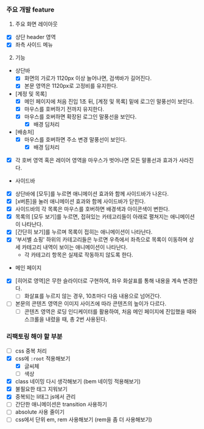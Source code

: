 ### 주요 개발 feature

1. 주요 화면 레이아웃

- [x] 상단 header 영역
- [x] 좌측 사이드 메뉴

2. 기능

- 상단바
  - [x] 화면의 가로가 1120px 이상 늘어나면, 검색바가 길어진다.
  - [x] 본문 영역은 1120px로 고정비를 유지한다.
- [계정 및 목록]
  - [x] 메인 페이지에 처음 진입 1초 뒤, [계정 및 목록] 밑에 로그인 말풍선이 보인다.
  - [x] 마우스를 호버하기 전까지 유지한다.
  - [x] 마우스를 호버하면 확장된 로그인 말풍선을 보인다.
    - [x] 배경 딤처리
- [배송처]
  - [x] 마우스를 호버하면 주소 변경 말풍선이 보인다.
    - [x] 배경 딤처리
- [x] 각 호버 영역 혹은 레이어 영역을 마우스가 벗어나면 모든 말풍선과 효과가 사라진다.

- 사이드바
- [x] 상단바에 [모두]를 누르면 애니메이션 효과와 함께 사이드바가 나온다.
- [x] [x버튼]을 눌러 애니메이션 효과와 함께 사이드바가 닫힌다.
- [x] 사이드바의 각 목록은 마우스를 호버하면 배경색과 아이콘색이 변한다.
- [x] 목록의 [모두 보기]를 누르면, 접혀있는 카테고리들이 아래로 펼쳐지는 애니메이션이 나타난다.
- [x] [간단히 보기]를 누르며 목록이 접히는 애니메이션이 나타난다.
- [x] '부서별 쇼핑' 하위의 카테고리들은 누르면 우측에서 좌측으로 목록이 이동하며 상세 카테고리 내역이 보이는 애니메이션이 나타난다.
  - 각 카테고리 항목은 실제로 작동하지 않도록 한다.

- 메인 페이지
- [x] [히어로 영역]은 무한 슬라이더로 구현하여, 좌우 화살표를 통해 내용을 계속 변경한다.
  - [ ] 화살표를 누르지 않는 경우, 10초마다 다음 내용으로 넘어간다.
- [ ] 본문의 콘텐츠 영역은 이미지 사이즈에 따라 콘텐츠의 높이가 다르다.
  - [ ] 콘텐츠 영역은 로딩 인디케이터를 활용하여, 처음 메인 페이지에 진입했을 때와 스크롤을 내렸을 때, 총 2번 사용된다.

### 리팩토링 해야 할 부분

- [ ] css 중복 처리
- [x] css에 `:root` 적용해보기
  - [x] 글씨체
  - [ ] 색상
- [x] class 네이밍 다시 생각해보기 (bem 네이밍 적용해보기)
- [x] 불필요한 태그 지워보기
- [x] 중복되는 li태그 js에서 관리
- [ ] 간단한 애니메이션은 transition 사용하기
- [ ] absolute 사용 줄이기
- [ ] css에서 단위 em, rem 사용해보기 (rem을 좀 더 사용해보기)

